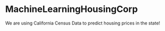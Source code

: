 # MachineLearningHousingCorp
We are using California Census Data to predict housing prices in the state!
